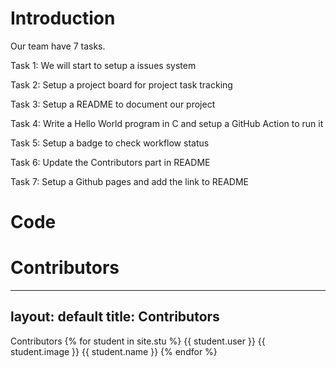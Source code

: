 # Introduction

Our team have 7 tasks.

Task 1: We will start to setup a issues system

Task 2: Setup a project board for project task tracking

Task 3: Setup a README to document our project

Task 4: Write a Hello World program in C and setup a GitHub Action to run it

Task 5: Setup a badge to check workflow status

Task 6: Update the Contributors part in README

Task 7: Setup a Github pages and add the link to README

# Code

# Contributors
---
layout: default
title: Contributors
---
Contributors
{% for student in site.stu %}
    {{ student.user }}
    {{ student.image }}
    {{ student.name  }}
{% endfor %}

